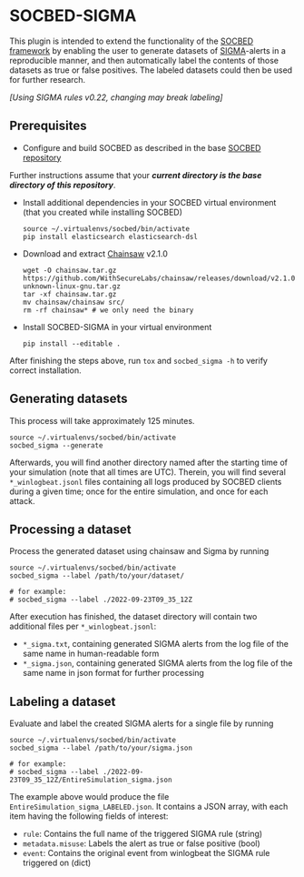 # SOCBED-SIGMA
This plugin is intended to extend the functionality of the [SOCBED framework](https://github.com/fkie-cad/socbed)
by enabling the user to generate datasets of [SIGMA](https://github.com/SigmaHQ/sigma)-alerts in a reproducible manner, 
and then automatically label the contents of those datasets as true or false positives.
The labeled datasets could then be used for further research.

_[Using SIGMA rules v0.22, changing may break labeling]_

## Prerequisites
- Configure and build SOCBED as described in the base [SOCBED repository](https://github.com/fkie-cad/socbed)

Further instructions assume that your _**current directory is the base directory of this repository**_.
- Install additional dependencies in your SOCBED virtual environment (that you created while installing SOCBED)
    ```shell
    source ~/.virtualenvs/socbed/bin/activate
    pip install elasticsearch elasticsearch-dsl
    ```
- Download and extract [Chainsaw](https://github.com/WithSecureLabs/chainsaw) v2.1.0
    ```shell
  wget -O chainsaw.tar.gz https://github.com/WithSecureLabs/chainsaw/releases/download/v2.1.0/chainsaw_x86_64-unknown-linux-gnu.tar.gz
  tar -xf chainsaw.tar.gz
  mv chainsaw/chainsaw src/
  rm -rf chainsaw* # we only need the binary
    ```
- Install SOCBED-SIGMA in your virtual environment
    ```shell
  pip install --editable .
    ```
After finishing the steps above, run `tox` and `socbed_sigma -h` to verify correct installation.


## Generating datasets
This process will take approximately 125 minutes.
```shell
source ~/.virtualenvs/socbed/bin/activate
socbed_sigma --generate
```
Afterwards, you will find another directory named after the starting time of your simulation (note that all times are UTC).
Therein, you will find several `*_winlogbeat.jsonl` files containing all logs produced by SOCBED clients during a given time;
once for the entire simulation, and once for each attack.


## Processing a dataset
Process the generated dataset using chainsaw and Sigma by running
```shell
source ~/.virtualenvs/socbed/bin/activate
socbed_sigma --label /path/to/your/dataset/

# for example:
# socbed_sigma --label ./2022-09-23T09_35_12Z
```
After execution has finished, the dataset directory will contain two additional files per `*_winlogbeat.jsonl`:
- `*_sigma.txt`, containing generated SIGMA alerts from the log file of the same name in human-readable form
- `*_sigma.json`, containing generated SIGMA alerts from the log file of the same name in json format for further processing


## Labeling a dataset
Evaluate and label the created SIGMA alerts for a single file by running
```shell
source ~/.virtualenvs/socbed/bin/activate
socbed_sigma --label /path/to/your/sigma.json

# for example:
# socbed_sigma --label ./2022-09-23T09_35_12Z/EntireSimulation_sigma.json
```
The example above would produce the file `EntireSimulation_sigma_LABELED.json`.
It contains a JSON array, with each item having the following fields of interest:
- `rule`: Contains the full name of the triggered SIGMA rule (string)
- `metadata.misuse`: Labels the alert as true or false positive (bool)
- `event`: Contains the original event from winlogbeat the SIGMA rule triggered on (dict)
